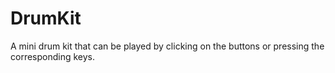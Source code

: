 # DrumKit

A mini drum kit that can be played by clicking on the buttons or pressing the corresponding keys.
